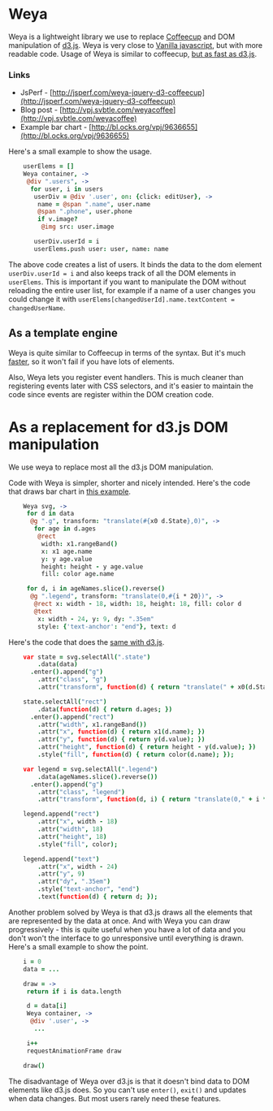 # Weya

Weya is a lightweight library we use to replace [Coffeecup](https://github.com/gradus/coffeecup) and DOM manipulation of [d3.js](http://d3js.org/). Weya is very close to [Vanilla javascript](http://vanilla-js.com/), but with more readable code. Usage of Weya is similar to coffeecup, [but as fast as d3.js](http://jsperf.com/weya-jquery-d3-coffeecup).

### Links

* JsPerf - [http://jsperf.com/weya-jquery-d3-coffeecup](http://jsperf.com/weya-jquery-d3-coffeecup)
* Blog post - [http://vpj.svbtle.com/weyacoffee](http://vpj.svbtle.com/weyacoffee)
* Example bar chart - [http://bl.ocks.org/vpj/9636655](http://bl.ocks.org/vpj/9636655)

Here's a small example to show the usage.

```coffeescript
    userElems = []
    Weya container, ->
     @div ".users", ->
      for user, i in users
       userDiv = @div '.user', on: {click: editUser}, ->
        name = @span ".name", user.name
        @span ".phone", user.phone
        if v.image?
         @img src: user.image

       userDiv.userId = i
       userElems.push user: user, name: name
```

The above code creates a list of users. It binds the data to the dom element `userDiv.userId = i` and also keeps track of all the DOM elements in `userElems`. This is important if you want to manipulate the DOM without reloading the entire user list, for example if a name of a user changes you could change it with `userElems[changedUserId].name.textContent = changedUserName`.

## As a template engine

Weya is quite similar to Coffeecup in terms of the syntax. But it's much [faster](http://jsperf.com/weya-jquery-d3-coffeecup), so it won't fail if you have lots of elements.

Also, Weya lets you register event handlers. This is much cleaner than registering events later with CSS selectors, and it's easier to maintain the code since events are register within the DOM creation code.

# As a replacement for d3.js DOM manipulation

We use weya to replace most all the d3.js DOM manipulation.

Code with Weya is simpler, shorter and nicely intended. Here's the code that draws bar chart in	[this example](http://bl.ocks.org/vpj/9636655).

```coffeescript
    Weya svg, ->
     for d in data
      @g ".g", transform: "translate(#{x0 d.State},0)", ->
       for age in d.ages
        @rect
         width: x1.rangeBand()
         x: x1 age.name
         y: y age.value
         height: height - y age.value
         fill: color age.name

     for d, i in ageNames.slice().reverse()
      @g ".legend", transform: "translate(0,#{i * 20})", ->
       @rect x: width - 18, width: 18, height: 18, fill: color d
       @text
        x: width - 24, y: 9, dy: ".35em"
        style: {'text-anchor': "end"}, text: d
```

Here's the code that does the [same with d3.js](http://bl.ocks.org/mbostock/3887051).

```coffeescript
    var state = svg.selectAll(".state")
        .data(data)
      .enter().append("g")
        .attr("class", "g")
        .attr("transform", function(d) { return "translate(" + x0(d.State) + ",0)"; });

    state.selectAll("rect")
        .data(function(d) { return d.ages; })
      .enter().append("rect")
        .attr("width", x1.rangeBand())
        .attr("x", function(d) { return x1(d.name); })
        .attr("y", function(d) { return y(d.value); })
        .attr("height", function(d) { return height - y(d.value); })
        .style("fill", function(d) { return color(d.name); });

    var legend = svg.selectAll(".legend")
        .data(ageNames.slice().reverse())
      .enter().append("g")
        .attr("class", "legend")
        .attr("transform", function(d, i) { return "translate(0," + i * 20 + ")"; });

    legend.append("rect")
        .attr("x", width - 18)
        .attr("width", 18)
        .attr("height", 18)
        .style("fill", color);

    legend.append("text")
        .attr("x", width - 24)
        .attr("y", 9)
        .attr("dy", ".35em")
        .style("text-anchor", "end")
        .text(function(d) { return d; });
```

Another problem solved by Weya is that d3.js draws all the elements that are represented by the data at once. And with Weya you can draw progressively - this is quite useful when you have a lot of data and you don't won't the interface to go unresponsive until everything is drawn. Here's a small example to show the point.

```coffeescript
    i = 0
    data = ...

    draw = ->
     return if i is data.length

     d = data[i]
     Weya container, ->
      @div '.user', ->
       ...

     i++
     requestAnimationFrame draw

    draw()
```

The disadvantage of Weya over d3.js is that it doesn't bind data to DOM elements like d3.js does. So you can't use `enter()`, `exit()` and updates when data changes. But most users rarely need these features.

